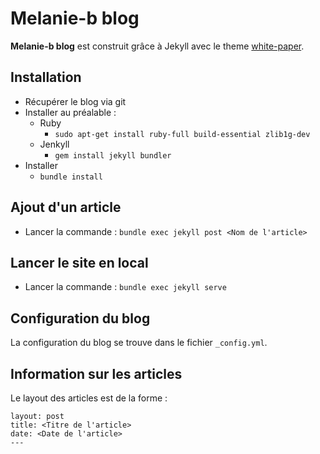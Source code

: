# Melanie-b blog

**Melanie-b blog** est construit grâce à Jekyll avec le theme [white-paper](https://github.com/vinitkumar/white-paper).

## Installation

* Récupérer le blog via git
* Installer au préalable : 
  * Ruby 
    * `sudo apt-get install ruby-full build-essential zlib1g-dev`
  * Jenkyll 
    * `gem install jekyll bundler`
* Installer 
  * `bundle install`

## Ajout d'un article
* Lancer la commande : `bundle exec jekyll post <Nom de l'article> `

## Lancer le site en local
* Lancer la commande : `bundle exec jekyll serve`

## Configuration du blog
La configuration du blog se trouve dans le fichier `_config.yml`.

## Information sur les articles
Le layout des articles est de la forme : 
```---
layout: post
title: <Titre de l'article>
date: <Date de l'article>
---
```
